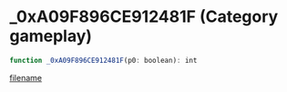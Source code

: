 # _0xA09F896CE912481F (Category gameplay)

```js
function _0xA09F896CE912481F(p0: boolean): int
```

[filename](_0xA09F896CE912481F_m.md ':include')